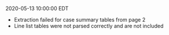 2020-05-13 10:00:00 EDT


- Extraction failed for case summary tables from page 2
- Line list tables were not parsed correctly and are not included

